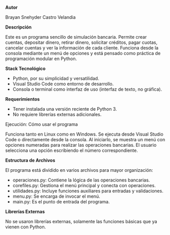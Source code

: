 **Autor**

Brayan Snehyder Castro Velandia

**Descripción**

Este es un programa sencillo de simulación bancaria.
Permite crear cuentas, depositar dinero, retirar dinero, solicitar créditos, pagar cuotas, cancelar cuentas y ver la información de cada cliente.
Funciona desde la consola mediante un menú de opciones y está pensado como práctica de programación modular en Python.

**Stack Tecnológico**

* Python, por su simplicidad y versatilidad.
* Visual Studio Code como entorno de desarrollo.
* Consola o terminal como interfaz de uso (interfaz de texto, no gráfica).

**Requerimientos**

* Tener instalada una versión reciente de Python 3.
* No requiere librerías externas adicionales.

Ejecución: Cómo usar el programa

Funciona tanto en Linux como en Windows.
Se ejecuta desde Visual Studio Code o directamente desde la consola.
Al iniciarlo, se muestra un menú con opciones numeradas para realizar las operaciones bancarias.
El usuario selecciona una opción escribiendo el número correspondiente.

**Estructura de Archivos**

El programa está dividido en varios archivos para mayor organización:

* operaciones.py: Contiene la lógica de las operaciones bancarias.
* corefiles.py: Gestiona el menú principal y conecta con operaciones.
* utilidades.py: Incluye funciones auxiliares para entradas y validaciones.
* menu.py: Se encarga de invocar el menú.
* main.py: Es el punto de entrada del programa.

**Librerías Externas**

No se usaron librerías externas, solamente las funciones básicas que ya vienen con Python.
